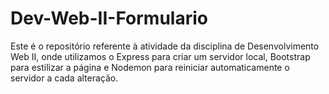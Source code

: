 # Dev-Web-II-Formulario

Este é o repositório referente à atividade da disciplina de Desenvolvimento Web II, onde utilizamos o Express para criar um servidor local, Bootstrap para estilizar a página e Nodemon para reiniciar automaticamente o servidor a cada alteração.
